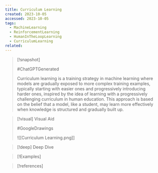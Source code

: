 ```yaml
---
title: Curriculum Learning
created: 2023-10-05
accessed: 2023-10-05
tags:
  - MachineLearning
  - ReinforcementLearning
  - HumanInTheLoopLearning
  - CurriculumLearning
related:
---
```

>[!snapshot]
>
>#ChatGPTGenerated
>
>Curriculum learning is a training strategy in machine learning where models are gradually exposed to more complex training examples, typically starting with easier ones and progressively introducing harder ones, inspired by the idea of learning with a progressively challenging curriculum in human education. This approach is based on the belief that a model, like a student, may learn more effectively when knowledge is structured and gradually built up.

>[!visual] Visual Aid
>
>#GoogleDrawings
>
>![[Curriculum Learning.png]]

>[!deep] Deep Dive
>

>[!Examples]

>[!references]